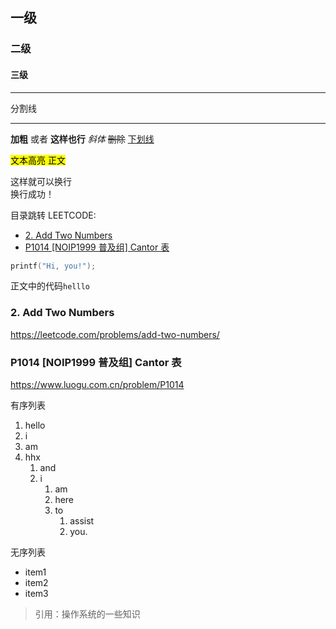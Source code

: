 
## 一级
### 二级
#### 三级

---
分割线

---

**加粗**
或者
__这样也行__
*斜体*
~~删除~~
<u>下划线</u>

<mark>文本高亮<mark>
正文

这样就可以换行<br/>
换行成功！

目录跳转
LEETCODE:
  - [2. Add Two Numbers](#2-add-two-numbers)
  - [P1014 [NOIP1999 普及组] Cantor 表](#p1014-noip1999-普及组-cantor-表)

```cpp
printf("Hi, you!");
```
正文中的代码``helllo``

### 2. Add Two Numbers
https://leetcode.com/problems/add-two-numbers/

### P1014 [NOIP1999 普及组] Cantor 表
https://www.luogu.com.cn/problem/P1014

有序列表
1. hello
2. i
3. am
4. hhx
   1. and
   2. i
      1. am
      2. here 
      3. to
         1. assist
         2. you.

无序列表
- item1
- item2
- item3

>   引用：操作系统的一些知识


